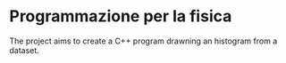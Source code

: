 # Programmazione per la fisica

The project aims to create a C++ program drawning an histogram from a dataset.
